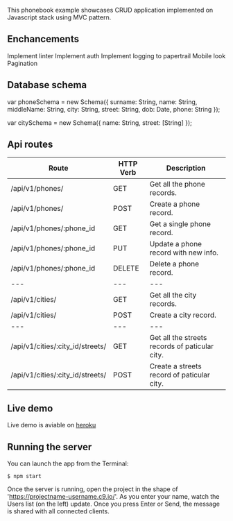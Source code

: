 
This phonebook example showcases CRUD application implemented on Javascript stack using MVC pattern.

## Enchancements
Implement linter
Implement auth
Implement logging to papertrail
Mobile look
Pagination

## Database schema

var phoneSchema = new Schema({
	surname: String,
	name: String,
	middleName: String,
	city: String,
	street: String,
	dob: Date,
	phone: String
});

var citySchema = new Schema({
	name: String,
	street: [String]
});

## Api routes

Route |	HTTP Verb |	Description
--- | --- | ---
/api/v1/phones/	| GET |	Get all the phone records.
/api/v1/phones/ | POST |Create a phone record.
/api/v1/phones/:phone_id |	GET | Get a single phone record.
/api/v1/phones/:phone_id |	PUT | Update a phone record with new info.
/api/v1/phones/:phone_id |	DELETE | Delete a phone record.
--- | --- | ---
/api/v1/cities/	| GET |	Get all the city records.
/api/v1/cities/ | POST |Create a city record.
--- | --- | ---
/api/v1/cities/:city_id/streets/ | GET |	Get all the streets records of paticular city.
/api/v1/cities/:city_id/streets/ | POST |Create a streets record of paticular city.

## Live demo

Live demo is aviable on [heroku](https://phonebook-test-chichavl.herokuapp.com/)

## Running the server

You can launch the app from the Terminal:

    $ npm start

Once the server is running, open the project in the shape of 'https://projectname-username.c9.io/'. As you enter your name, watch the Users list (on the left) update. Once you press Enter or Send, the message is shared with all connected clients.
